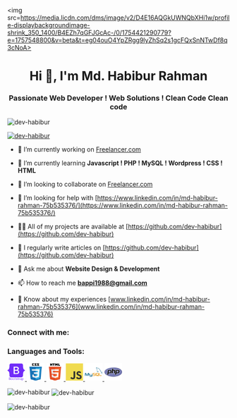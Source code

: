 <img src=https://media.licdn.com/dms/image/v2/D4E16AQGkUWNQbXHi1w/profile-displaybackgroundimage-shrink_350_1400/B4EZh7qGFJGcAc-/0/1754421290779?e=1757548800&v=beta&t=eg04ouO4YpZRgg9lyZhSq2s1gcFQxSnNTwDf8q3cNoA>
<h1 align="center">Hi 👋, I'm Md. Habibur Rahman</h1>
<h3 align="center">Passionate Web Developer ! Web Solutions ! Clean Code Clean code</h3>

<p align="left"> <img src="https://komarev.com/ghpvc/?username=dev-habibur&label=Profile%20views&color=0e75b6&style=flat" alt="dev-habibur" /> </p>

<p align="left"> <a href="https://github.com/ryo-ma/github-profile-trophy"><img src="https://github-profile-trophy.vercel.app/?username=dev-habibur" alt="dev-habibur" /></a> </p>

- 🔭 I’m currently working on [Freelancer.com](https://www.freelancer.com/u/Bappy789)

- 🌱 I’m currently learning **Javascript ! PHP ! MySQL ! Wordpress ! CSS ! HTML**

- 👯 I’m looking to collaborate on [Freelancer.com](https://www.freelancer.com/u/Bappy789)

- 🤝 I’m looking for help with [https://www.linkedin.com/in/md-habibur-rahman-75b535376/](https://www.linkedin.com/in/md-habibur-rahman-75b535376/)

- 👨‍💻 All of my projects are available at [https://github.com/dev-habibur](https://github.com/dev-habibur)

- 📝 I regularly write articles on [https://github.com/dev-habibur](https://github.com/dev-habibur)

- 💬 Ask me about **Website Design & Development**

- 📫 How to reach me **bappi1988@gmail.com**

- 📄 Know about my experiences [www.linkedin.com/in/md-habibur-rahman-75b535376](www.linkedin.com/in/md-habibur-rahman-75b535376)

<h3 align="left">Connect with me:</h3>
<p align="left">
</p>

<h3 align="left">Languages and Tools:</h3>
<p align="left"> <a href="https://getbootstrap.com" target="_blank" rel="noreferrer"> <img src="https://raw.githubusercontent.com/devicons/devicon/master/icons/bootstrap/bootstrap-plain-wordmark.svg" alt="bootstrap" width="40" height="40"/> </a> <a href="https://www.w3schools.com/css/" target="_blank" rel="noreferrer"> <img src="https://raw.githubusercontent.com/devicons/devicon/master/icons/css3/css3-original-wordmark.svg" alt="css3" width="40" height="40"/> </a> <a href="https://www.w3.org/html/" target="_blank" rel="noreferrer"> <img src="https://raw.githubusercontent.com/devicons/devicon/master/icons/html5/html5-original-wordmark.svg" alt="html5" width="40" height="40"/> </a> <a href="https://developer.mozilla.org/en-US/docs/Web/JavaScript" target="_blank" rel="noreferrer"> <img src="https://raw.githubusercontent.com/devicons/devicon/master/icons/javascript/javascript-original.svg" alt="javascript" width="40" height="40"/> </a> <a href="https://www.mysql.com/" target="_blank" rel="noreferrer"> <img src="https://raw.githubusercontent.com/devicons/devicon/master/icons/mysql/mysql-original-wordmark.svg" alt="mysql" width="40" height="40"/> </a> <a href="https://www.php.net" target="_blank" rel="noreferrer"> <img src="https://raw.githubusercontent.com/devicons/devicon/master/icons/php/php-original.svg" alt="php" width="40" height="40"/> </a> </p>

<p><img align="left" src="https://github-readme-stats.vercel.app/api/top-langs?username=dev-habibur&show_icons=true&locale=en&layout=compact" alt="dev-habibur" /></p>

<p>&nbsp;<img align="center" src="https://github-readme-stats.vercel.app/api?username=dev-habibur&show_icons=true&locale=en" alt="dev-habibur" /></p>

<p><img align="center" src="https://github-readme-streak-stats.herokuapp.com/?user=dev-habibur&" alt="dev-habibur" /></p>
